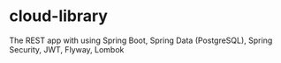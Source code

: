 # cloud-library
The REST app with using Spring Boot, Spring Data (PostgreSQL), Spring Security, JWT, Flyway, Lombok 
